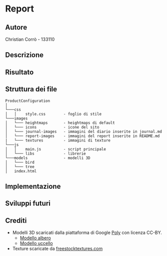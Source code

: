 # Report

## Autore
Christian Corrò - 133110

## Descrizione

## Risultato

## Struttura dei file
```
ProductConfiguration 
│
└───css                     
│   │    style.css        - foglio di stile
└───images
│   └─── heightmaps       - heightmaps di default              
│   └─── icons            - icone del sito      
│   └─── journal-images   - immagini del diario inserite in journal.md
│   └─── report-images    - immagini del report inserite in README.md
|   └─── textures         - immagini di texture
└───js
│   │    main.js          - script principale          
│   └─── libs             - librerie
└───models                - modelli 3D
│   └─── bird
│   └─── tree 
│   index.html             
```

## Implementazione


## Sviluppi futuri


## Crediti
* Modelli 3D scaricati dalla piattaforma di Google [Poly](https://poly.google.com/) con licenza CC-BY.
    * [Modello albero](https://poly.google.com/view/fCT73jIf5jN)
    * [Modello uccello](https://poly.google.com/view/cTSOEPvVovs)
* Texture scaricate da [freestocktextures.com](https://freestocktextures.com/)
